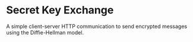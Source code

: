 # Secret Key Exchange

A simple client-server HTTP communication to send encrypted messages using the Diffie-Hellman model.